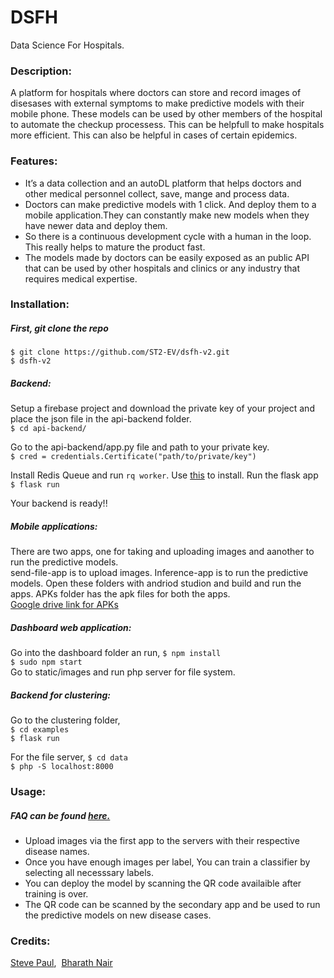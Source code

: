 # DSFH
Data Science For Hospitals.

### Description:
A platform for hospitals where doctors can store and record images of disesases with external symptoms to make predictive models with their mobile phone. These models can be used by other members of the hospital to automate the checkup processess. This can be helpfull to make hospitals more efficient. This can also be helpful in cases of certain epidemics.

### Features:
* It’s a data collection and an autoDL platform that helps doctors and other medical personnel collect, save, mange and process data.
* Doctors can make predictive models with 1 click. And deploy them to a mobile application.They can constantly make new models when they have newer data and deploy them. 
* So there is a continuous development cycle with a human in the loop. This really helps to mature the product fast.
* The models made by doctors can be easily exposed as an public API that can be used by other hospitals and clinics or any industry that requires medical expertise.

### Installation:
##### First, git clone the repo
```$ git clone https://github.com/ST2-EV/dsfh-v2.git```<br />
```$ dsfh-v2```

##### Backend:
Setup a firebase project and download the private key of your project and place the json file in the api-backend folder.<br />
```$ cd api-backend/```

Go to the api-backend/app.py file and path to your private key.<br />
```$ cred = credentials.Certificate("path/to/private/key")```

Install Redis Queue and run ```rq worker```. Use [this](https://python-rq.org/) to install. Run the flask app<br />
```$ flask run```

Your backend is ready!!

##### Mobile applications:
There are two apps, one for taking and uploading images and aanother to run the predictive models.
<br />
send-file-app is to upload images.
Inference-app is to run the predictive models.
Open these folders with andriod studion and build and run the apps.
APKs folder has the apk files for both the apps.<br />
[Google drive link for APKs](https://drive.google.com/open?id=1RybSKRTsmAs1U3F9MrY9AhkwKJ0q-5s5)
<br />

##### Dashboard web application:
Go into the dashboard folder an run,
```$ npm install```<br />
```$ sudo npm start```<br />
Go to static/images and run php server for file system.<br />

##### Backend for clustering:
Go to the clustering folder,<br />
```$ cd examples```<br />
```$ flask run```<br />

For the file server,
```$ cd data```<br />
```$ php -S localhost:8000```<br />

### Usage:
##### FAQ can be found [here.](https://st2-ev.github.io/)
* Upload images via the first app to the servers with their respective disease names.
* Once you have enough images per label, You can train a classifier by selecting all necesssary labels.
* You can deploy the model by scanning the QR code availaible after training is over.
* The QR code can be scanned by the secondary app and be used to run the predictive models on new disease cases.


### Credits:
[Steve Paul](https://github.com/ST2-EV),&nbsp; [Bharath Nair](https://github.com/bnair2001)
